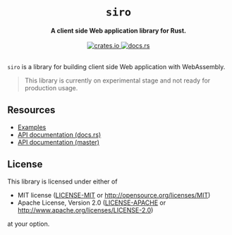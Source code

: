 <h1 align="center">
  <code>siro</code>
</h1>
<div align="center">
  <strong>
    A client side Web application library for Rust.
  </strong>
</div>

<br />

<div align="center">
  <a href="https://crates.io/crates/siro">
    <img src="https://img.shields.io/crates/v/siro.svg?style=flat-square"
         alt="crates.io"
    />
  </a>
  <!--<a href="https://blog.rust-lang.org/2019/12/19/Rust-1.40.0.html">
    <img src="https://img.shields.io/badge/rust--toolchain-1.40.0-gray?style=flat-square"
         alt="rust toolchain"
    />
  </a>-->
  <a href="https://docs.rs/siro">
    <img src="https://img.shields.io/badge/docs-latest-blue.svg?style=flat-square"
         alt="docs.rs" />
  </a>
</div>

<br />

`siro` is a library for building client side Web application with WebAssembly.

> This library is currently on experimental stage and not ready for production usage.

## Resources

* [Examples](https://github.com/ubnt-intrepid/siro/tree/main/examples)
* [API documentation (docs.rs)](https://docs.rs/siro)
* [API documentation (master)](https://ubnt-intrepid.github.io/siro/)

## License

This library is licensed under either of

* MIT license ([LICENSE-MIT](LICENSE-MIT) or http://opensource.org/licenses/MIT)
* Apache License, Version 2.0 ([LICENSE-APACHE](LICENSE-APACHE) or http://www.apache.org/licenses/LICENSE-2.0)

at your option.
